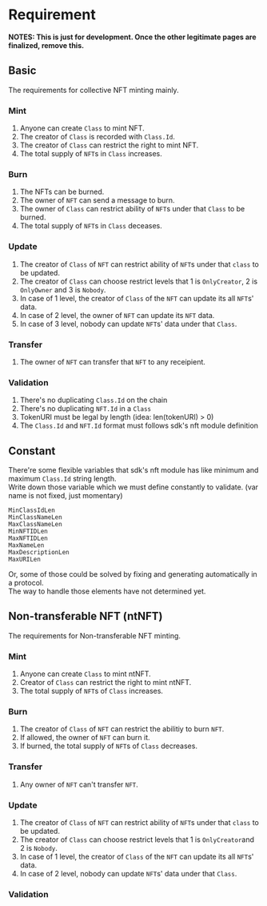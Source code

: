 # Requirement

**NOTES: This is just for development. Once the other legitimate pages are finalized, remove this.**

## Basic

The requirements for collective NFT minting mainly.

### Mint

1. Anyone can create `Class` to mint NFT.
1. The creator of `Class` is recorded with `Class.Id`.
1. The creator of `Class` can restrict the right to mint NFT.
1. The total supply of `NFT`s in `Class` increases.

### Burn

1. The NFTs can be burned.
1. The owner of `NFT` can send a message to burn.
1. The owner of `Class` can restrict ability of `NFT`s under that `Class` to be burned.
1. The total supply of `NFT`s in `Class` deceases.

### Update

1. The creator of `Class` of `NFT` can restrict ability of `NFT`s under that `class` to be updated.
1. The creator of `Class` can choose restrict levels that 1 is `OnlyCreator`, 2 is `OnlyOwner` and 3 is `Nobody`.
1. In case of 1 level, the creator of `Class` of the `NFT` can update its all `NFT`s' data.
1. In case of 2 level, the owner of `NFT` can update its `NFT` data.
1. In case of 3 level, nobody can update `NFT`s' data under that `Class`.

### Transfer

1. The owner of `NFT` can transfer that `NFT` to any receipient.

### Validation

1. There's no duplicating `Class.Id` on the chain
1. There's no duplicating `NFT.Id` in a `Class`
1. TokenURI must be legal by length (idea: len(tokenURI) > 0)
1. The `Class.Id` and `NFT.Id` format must follows sdk's nft module definition

## Constant

There're some flexible variables that sdk's nft module has like minimum and maximum `Class.Id` string length.   
Write down those variable which we must define constantly to validate. (var name is not fixed, just momentary)   

`MinClassIdLen`   
`MinClassNameLen`   
`MaxClassNameLen`   
`MinNFTIDLen`   
`MaxNFTIDLen`   
`MaxNameLen`   
`MaxDescriptionLen`   
`MaxURILen`    

Or, some of those could be solved by fixing and generating automatically in a protocol.   
The way to handle those elements have not determined yet.

## Non-transferable NFT (ntNFT)

The requirements for Non-transferable NFT minting.

### Mint

1. Anyone can create `Class` to mint ntNFT.
1. Creator of `Class` can restrict the right to mint ntNFT.
1. The total supply of `NFT`s of `Class` increases.

### Burn

1. The creator of `Class` of `NFT` can restrict the abilitiy to burn `NFT`.
1. If allowed, the owner of `NFT` can burn it.
1. If burned, the total supply of `NFT`s of `Class` decreases.

### Transfer

1. Any owner of `NFT` can't transfer `NFT`.

### Update

1. The creator of `Class` of `NFT` can restrict ability of `NFT`s under that `class` to be updated.
1. The creator of `Class` can choose restrict levels that 1 is `OnlyCreator`and 2 is `Nobody`.
1. In case of 1 level, the creator of `Class` of the `NFT` can update its all `NFT`s' data.
1. In case of 2 level, nobody can update `NFT`s' data under that `Class`.

### Validation

